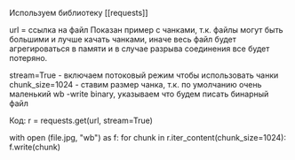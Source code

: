 Используем библиотеку [[requests]]

url = ссылка на файл 
Показан пример с чанками, т.к. файлы могут быть большими и лучше качать чанками, иначе весь файл будет агрегироваться в памяти и в случае разрыва соединения все будет потеряно. 

stream=True - включаем потоковый режим чтобы использовать чанки
chunk_size=1024 - ставим размер чанка, т.к. по умолчанию очень маленький 
wb -write binary, указываем что будем писать бинарный файл

Код: 
r = requests.get(url, stream=True)

with open (file.jpg, "wb") as f:
	for chunk in r.iter_content(chunk_size=1024):
	f.write(chunk)
